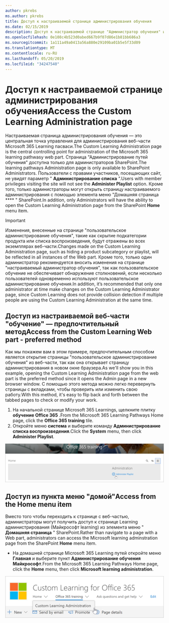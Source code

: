 ```yaml
---
author: pkrebs
ms.author: pkrebs
title: Доступ к настраиваемой странице администрирования обучения
ms.date: 02/15/2019
description: Доступ к настраиваемой странице "Администратор обучения" из веб-части или меню
ms.openlocfilehash: 0e108c4b523d0abed667b9f07d86e1b81bb686a3
ms.sourcegitcommit: 1a111a49a0413a56a880e29109ba01b5e5f33d09
ms.translationtype: MT
ms.contentlocale: ru-RU
ms.lasthandoff: 05/20/2019
ms.locfileid: "34247540"
---
```

# <a name="access-the-custom-learning-administration-page"></a><span data-ttu-id="fb638-103">Доступ к настраиваемой странице администрирования обучения</span><span class="sxs-lookup"><span data-stu-id="fb638-103">Access the Custom Learning Administration page</span></span>

<span data-ttu-id="fb638-104">Настраиваемая страница администрирования обучения — это центральная точка управления для администрирования веб-части Microsoft 365 Learning пасваси.</span><span class="sxs-lookup"><span data-stu-id="fb638-104">The Custom Learning Administration page is the central controlling point for administration of the Microsoft 365 learning pathwasy web part.</span></span> <span data-ttu-id="fb638-105">Страница "Администрирование путей обучения" доступна только для администраторов SharePoint.</span><span class="sxs-lookup"><span data-stu-id="fb638-105">The learning pathways Administration page is only available to SharePoint Administrators.</span></span> <span data-ttu-id="fb638-106">Пользователи с правами участников, посещающих сайт, не увидят параметр " **Администрирование списка** ".</span><span class="sxs-lookup"><span data-stu-id="fb638-106">Users with member privileges visiting the site will not see the **Administer Playlist** option.</span></span> <span data-ttu-id="fb638-107">Кроме того, только администраторы могут открыть страницу настраиваемого администрирования с помощью элемента меню "Домашняя страница \*\*\*\* " SharePoint.</span><span class="sxs-lookup"><span data-stu-id="fb638-107">In addition, only Administrators will have the ability to open the Custom Learning Administration page from the SharePoint **Home** menu item.</span></span>  

> [!IMPORTANT]
> <span data-ttu-id="fb638-108">Изменения, внесенные на странице "пользовательское администрирование обучения", такие как скрытие подкатегории продукта или списка воспроизведения, будут отражены во всех экземплярах веб-части.</span><span class="sxs-lookup"><span data-stu-id="fb638-108">Changes made on the Custom Learning Administration page, such as hiding a product subcategory or playlist, will be reflected in all instances of the Web part.</span></span> <span data-ttu-id="fb638-109">Кроме того, только один администратор рекомендуется вносить изменения на странице "настраиваемый администратор обучения", так как пользовательское обучение не обеспечивает обнаружение столкновений, если несколько пользователей одновременно используют пользовательское администрирование обучения.</span><span class="sxs-lookup"><span data-stu-id="fb638-109">In addition, it’s recommended that only one administrator at time make changes on the Custom Learning Administrator page, since Custom Learning does not provide collision detection if multiple people are using the Custom Learning Administration at the same time.</span></span>  

## <a name="access-from-the-custom-learning-web-part---preferred-method"></a><span data-ttu-id="fb638-110">Доступ из настраиваемой веб-части "обучение" — предпочтительный метод</span><span class="sxs-lookup"><span data-stu-id="fb638-110">Access from the Custom Learning Web part - preferred method</span></span>
<span data-ttu-id="fb638-111">Как мы покажем вам в этом примере, предпочтительным способом является открытие страницы "пользовательское администрирование обучения" из веб-части, так как она открывает страницу администрирования в новом окне браузера.</span><span class="sxs-lookup"><span data-stu-id="fb638-111">As we'll show you in this example, opening the Custom Learning Administration page from the web part is the preferred method since it opens the Admin page in a new browser window.</span></span> <span data-ttu-id="fb638-112">С помощью этого метода можно легко перевернуть страницы с вкладками, чтобы проверить или изменить свою работу.</span><span class="sxs-lookup"><span data-stu-id="fb638-112">With this method, it's easy to flip back and forth between the tabbed pages to check or modify your work.</span></span>  

1. <span data-ttu-id="fb638-113">На начальной странице Microsoft 365 Learnings, щелкните плитку **обучение Office 365** .</span><span class="sxs-lookup"><span data-stu-id="fb638-113">From the Microsoft 365 Learning Pathways Home page, click the **Office 365 training** tile.</span></span>
2. <span data-ttu-id="fb638-114">Откройте меню **система** и выберите команду **Администрирование списка воспроизведения**.</span><span class="sxs-lookup"><span data-stu-id="fb638-114">Click the **System** menu, then click **Administer Playlist**.</span></span> 

![кг-админаккбтн. png](media/cg-adminaccbtn.png)

## <a name="access-from-the-home-menu-item"></a><span data-ttu-id="fb638-116">Доступ из пункта меню "домой"</span><span class="sxs-lookup"><span data-stu-id="fb638-116">Access from the Home menu item</span></span>
<span data-ttu-id="fb638-117">Вместо того чтобы переходить к странице с веб-частью, администраторы могут получить доступ к странице Learning администрирования (Майкрософт learning) из элемента меню " **Домашняя страница** " SharePoint.</span><span class="sxs-lookup"><span data-stu-id="fb638-117">Rather than navigate to a page with a Web part, administrators can access the Microsoft learning adminstration page from the SharePoint **Home** menu item.</span></span> 

- <span data-ttu-id="fb638-118">На домашней странице Microsoft 365 Learning путей откройте меню **Главная** и выберите пункт **Администрирование обучения Майкрософт**.</span><span class="sxs-lookup"><span data-stu-id="fb638-118">From the Microsoft 365 Learning Pathways Home page, click the **Home** menu, then click **Microsoft learning administration**.</span></span>

![кг-админаккмену. png](media/cg-adminaccmenu.png)